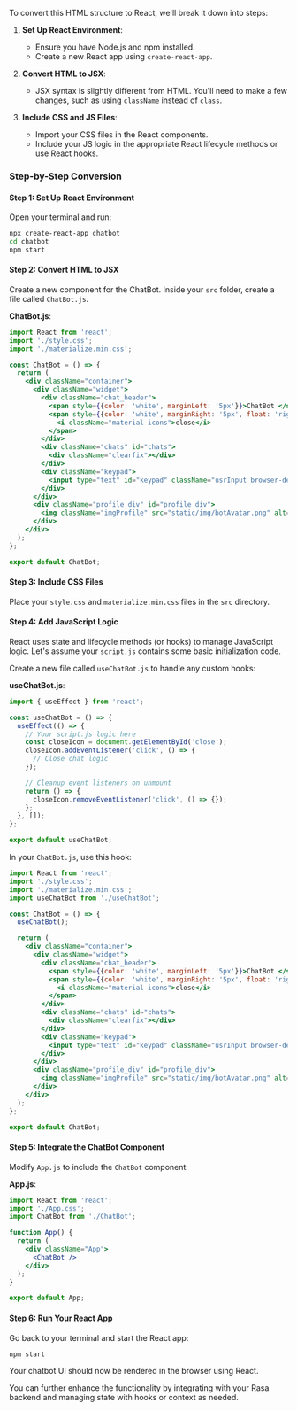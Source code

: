 

To convert this HTML structure to React, we'll break it down into steps:

1. **Set Up React Environment**:
   - Ensure you have Node.js and npm installed.
   - Create a new React app using `create-react-app`.

2. **Convert HTML to JSX**:
   - JSX syntax is slightly different from HTML. You'll need to make a few changes, such as using `className` instead of `class`.

3. **Include CSS and JS Files**:
   - Import your CSS files in the React components.
   - Include your JS logic in the appropriate React lifecycle methods or use React hooks.

### Step-by-Step Conversion

#### Step 1: Set Up React Environment

Open your terminal and run:

```bash
npx create-react-app chatbot
cd chatbot
npm start
```

#### Step 2: Convert HTML to JSX

Create a new component for the ChatBot. Inside your `src` folder, create a file called `ChatBot.js`.

**ChatBot.js**:

```jsx
import React from 'react';
import './style.css';
import './materialize.min.css';

const ChatBot = () => {
  return (
    <div className="container">
      <div className="widget">
        <div className="chat_header">
          <span style={{color: 'white', marginLeft: '5px'}}>ChatBot </span>
          <span style={{color: 'white', marginRight: '5px', float: 'right', marginTop: '5px'}} id="close">
            <i className="material-icons">close</i>
          </span>
        </div>
        <div className="chats" id="chats">
          <div className="clearfix"></div>
        </div>
        <div className="keypad">
          <input type="text" id="keypad" className="usrInput browser-default" placeholder="Type a message..." autoComplete="off" />
        </div>
      </div>
      <div className="profile_div" id="profile_div">
        <img className="imgProfile" src="static/img/botAvatar.png" alt="ChatBot Avatar" />
      </div>
    </div>
  );
};

export default ChatBot;
```

#### Step 3: Include CSS Files

Place your `style.css` and `materialize.min.css` files in the `src` directory.

#### Step 4: Add JavaScript Logic

React uses state and lifecycle methods (or hooks) to manage JavaScript logic. Let's assume your `script.js` contains some basic initialization code.

Create a new file called `useChatBot.js` to handle any custom hooks:

**useChatBot.js**:

```jsx
import { useEffect } from 'react';

const useChatBot = () => {
  useEffect(() => {
    // Your script.js logic here
    const closeIcon = document.getElementById('close');
    closeIcon.addEventListener('click', () => {
      // Close chat logic
    });

    // Cleanup event listeners on unmount
    return () => {
      closeIcon.removeEventListener('click', () => {});
    };
  }, []);
};

export default useChatBot;
```

In your `ChatBot.js`, use this hook:

```jsx
import React from 'react';
import './style.css';
import './materialize.min.css';
import useChatBot from './useChatBot';

const ChatBot = () => {
  useChatBot();

  return (
    <div className="container">
      <div className="widget">
        <div className="chat_header">
          <span style={{color: 'white', marginLeft: '5px'}}>ChatBot </span>
          <span style={{color: 'white', marginRight: '5px', float: 'right', marginTop: '5px'}} id="close">
            <i className="material-icons">close</i>
          </span>
        </div>
        <div className="chats" id="chats">
          <div className="clearfix"></div>
        </div>
        <div className="keypad">
          <input type="text" id="keypad" className="usrInput browser-default" placeholder="Type a message..." autoComplete="off" />
        </div>
      </div>
      <div className="profile_div" id="profile_div">
        <img className="imgProfile" src="static/img/botAvatar.png" alt="ChatBot Avatar" />
      </div>
    </div>
  );
};

export default ChatBot;
```

#### Step 5: Integrate the ChatBot Component

Modify `App.js` to include the `ChatBot` component:

**App.js**:

```jsx
import React from 'react';
import './App.css';
import ChatBot from './ChatBot';

function App() {
  return (
    <div className="App">
      <ChatBot />
    </div>
  );
}

export default App;
```

#### Step 6: Run Your React App

Go back to your terminal and start the React app:

```bash
npm start
```

Your chatbot UI should now be rendered in the browser using React. 

You can further enhance the functionality by integrating with your Rasa backend and managing state with hooks or context as needed.
